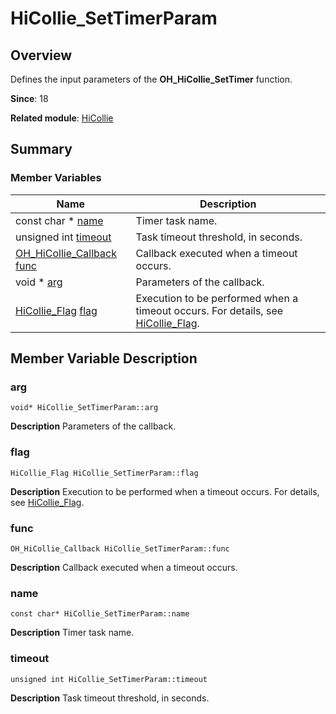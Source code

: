 # HiCollie_SetTimerParam


## Overview

Defines the input parameters of the **OH_HiCollie_SetTimer** function.

**Since**: 18

**Related module**: [HiCollie](_hi_collie.md)


## Summary


### Member Variables

| Name| Description| 
| -------- | -------- |
| const char \* [name](#name) | Timer task name. | 
| unsigned int [timeout](#timeout) | Task timeout threshold, in seconds. | 
| [OH_HiCollie_Callback](_hi_collie.md#oh_hicollie_callback) [func](#func) | Callback executed when a timeout occurs. | 
| void \* [arg](#arg) | Parameters of the callback. | 
| [HiCollie_Flag](_hi_collie.md#hicollie_flag) [flag](#flag) | Execution to be performed when a timeout occurs. For details, see [HiCollie_Flag](_hi_collie.md#hicollie_flag). | 


## Member Variable Description


### arg

```
void* HiCollie_SetTimerParam::arg
```
**Description**
Parameters of the callback.


### flag

```
HiCollie_Flag HiCollie_SetTimerParam::flag
```
**Description**
Execution to be performed when a timeout occurs. For details, see [HiCollie_Flag](_hi_collie.md#hicollie_flag).


### func

```
OH_HiCollie_Callback HiCollie_SetTimerParam::func
```
**Description**
Callback executed when a timeout occurs.


### name

```
const char* HiCollie_SetTimerParam::name
```
**Description**
Timer task name.


### timeout

```
unsigned int HiCollie_SetTimerParam::timeout
```
**Description**
Task timeout threshold, in seconds.
